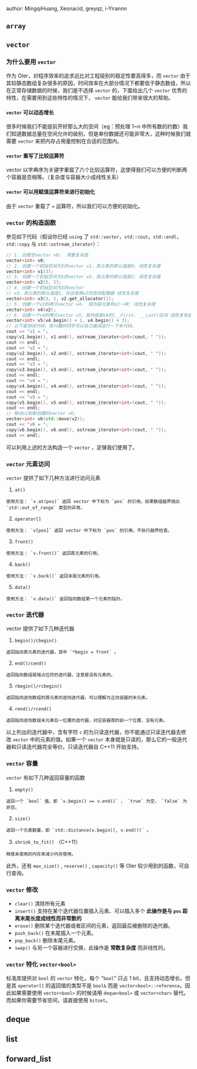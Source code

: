 author: MingqiHuang, Xeonacid, greyqz, i-Yirannn

##  `array`

##  `vector`

### 为什么要用 `vector`

作为 OIer，对程序效率的追求远比对工程级别的稳定性要高得多，而 `vector` 由于其较静态数组复杂很多的原因，时间效率在大部分情况下都要低于静态数组，所以在正常存储数据的时候，我们是不选择 `vector` 的，下面给出几个 `vector` 优秀的特性，在需要用到这些特性的情况下， `vector` 能给我们带来很大的帮助。

####  `vector` 可以动态增长

很多时候我们不能提前开好那么大的空间（eg：预处理 1~n 中所有数的约数）我们知道数据总量在空间允许的级别，但是单份数据还可能非常大，这种时候我们就需要 `vector` 来把内存占用量控制在合适的范围内。

####  `vector` 重写了比较运算符

vector 以字典序为关键字重载了六个比较运算符，这使得我们可以方便的判断两个容器是否相等。（复杂度与容器大小成线性关系）

####  `vector` 可以用赋值运算符来进行初始化

由于 `vector` 重载了 `=` 运算符，所以我们可以方便的初始化。

###  `vector` 的构造函数

参见如下代码（假设你已经 `using` 了 `std::vector`，`std::cout`，`std::endl`，`std::copy` 与 `std::ostream_iterator`）：

```cpp
// 1. 创建空vector v0;  常数复杂度
vector<int> v0;
// 2. 创建一个初始空间为3的vector v1，其元素的默认值是0; 线性复杂度
vector<int> v1(3);
// 3. 创建一个初始空间为5的vector v2，其元素的默认值是2; 线性复杂度
vector<int> v2(5, 2);
// 4. 创建一个初始空间为3的vector
// v3，其元素的默认值是1，并且使用v2的空间配置器 线性复杂度
vector<int> v3(3, 1, v2.get_allocator());
// 5. 创建一个v2的拷贝vector v4， 其内容元素和v2一样; 线性复杂度
vector<int> v4(v2);
// 6. 创建一个v4的拷贝vector v5，其内容是v4的[__First， __Last)区间 线性复杂度
vector<int> v5(v4.begin() + 1, v4.begin() + 3);
// 以下是测试代码，有兴趣的同学可以自己编译运行一下本代码。
cout << "v1 = ";
copy(v1.begin(), v1.end(), ostream_iterator<int>(cout, " "));
cout << endl;
cout << "v2 = ";
copy(v2.begin(), v2.end(), ostream_iterator<int>(cout, " "));
cout << endl;
cout << "v3 = ";
copy(v3.begin(), v3.end(), ostream_iterator<int>(cout, " "));
cout << endl;
cout << "v4 = ";
copy(v4.begin(), v4.end(), ostream_iterator<int>(cout, " "));
cout << endl;
cout << "v5 = ";
copy(v5.begin(), v5.end(), ostream_iterator<int>(cout, " "));
cout << endl;
// 移动v2到新创建的vector v6;
vector<int> v6(std::move(v2));
cout << "v6 = ";
copy(v6.begin(), v6.end(), ostream_iterator<int>(cout, " "));
cout << endl;
```

可以利用上述的方法构造一个 `vector` ，足够我们使用了。

###  `vector` 元素访问

 `vector` 提供了如下几种方法进行访问元素

1.   `at()`

    使用方法： `v.at(pos)` 返回 vector 中下标为 `pos` 的引用。如果数组越界抛出 `std::out_of_range` 类型的异常。

2.   `operator[]`

    使用方法： `v[pos]` 返回 vector 中下标为 `pos` 的引用。不执行越界检查。

3.   `front()`

    使用方法： `v.front()` 返回首元素的引用。

4.   `back()`

    使用方法： `v.back()` 返回末尾元素的引用。

5.   `data()`

    使用方法： `v.data()` 返回指向数组第一个元素的指针。

###  `vector` 迭代器

vector 提供了如下几种迭代器

1.   `begin()/cbegin()`

    返回指向首元素的迭代器，其中 `*begin = front` 。

2.   `end()/cend()`

    返回指向数组尾端占位符的迭代器，注意是没有元素的。

3.   `rbegin()/rcbegin()`

    返回指向逆向数组的首元素的逆向迭代器，可以理解为正向容器的末元素。

4.   `rend()/rcend()`

    返回指向逆向数组末元素后一位置的迭代器，对应容器首的前一个位置，没有元素。

以上列出的迭代器中，含有字符 `c` 的为只读迭代器，你不能通过只读迭代器去修改 `vector` 中的元素的值。如果一个 `vector` 本身就是只读的，那么它的一般迭代器和只读迭代器完全等价。只读迭代器自 C++11 开始支持。

###  `vector` 容量

 `vector` 有如下几种返回容量的函数

1.   `empty()`

    返回一个 `bool` 值，即 `v.begin() == v.end()` ， `true` 为空， `false` 为非空。

2.   `size()`

    返回一个元素数量，即 `std::distance(v.begin(), v.end())` 。

3.   `shrink_to_fit()` （C++11）

    释放未使用的内存来减少内存使用。

此外，还有 `max_size()` , `reserve()` , `capacity()` 等 OIer 较少用到的函数，可自行查询。

###  `vector` 修改

-    `clear()` 清除所有元素
-    `insert()` 支持在某个迭代器位置插入元素、可以插入多个 **此操作是与 `pos` 距离末尾长度成线性而非常数的**
-    `erase()` 删除某个迭代器或者区间的元素，返回最后被删除的迭代器。
-    `push_back()` 在末尾插入一个元素。
-    `pop_back()` 删除末尾元素。
-    `swap()` 与另一个容器进行交换，此操作是 **常数复杂度** 而非线性的。

###  `vector` 特化 `vector<bool>`

标准库提供对 `bool` 的 `vector` 特化，每个 “`bool`” 只占 1 bit，且支持动态增长。但是其 `operator[]` 的返回值的类型不是 `bool&` 而是 `vector<bool>::reference`。因此如果需要使用 `vector<bool>` 的时候请用 `deque<bool>` 或 `vector<char>` 替代。而如果你需要节省空间，请直接使用 `bitset`。

## deque

## list

## forward_list
